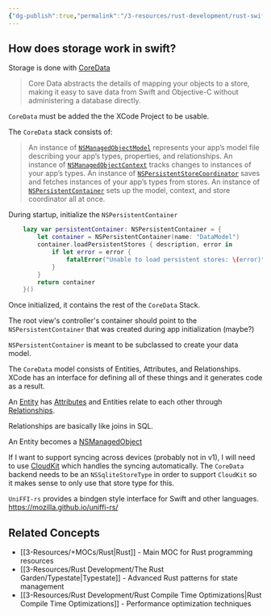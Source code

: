 ```yaml
---
{"dg-publish":true,"permalink":"/3-resources/rust-development/rust-swift-interaction/","tags":["rust","swift","🔧_Technology"],"updated":"2025-10-18T23:01:54.285-07:00"}
---
```



## How does storage work in swift?

Storage is done with [CoreData](https://developer.apple.com/documentation/coredata/)

> Core Data abstracts the details of mapping your objects to a store, making it easy to save data from Swift and Objective-C without administering a database directly.

`CoreData` must be added the the XCode Project to be usable.

The `CoreData` stack consists of:
> An instance of [`NSManagedObjectModel`](https://developer.apple.com/documentation/coredata/nsmanagedobjectmodel) represents your app’s model file describing your app’s types, properties, and relationships.
> An instance of [`NSManagedObjectContext`](https://developer.apple.com/documentation/coredata/nsmanagedobjectcontext) tracks changes to instances of your app’s types.
> An instance of [`NSPersistentStoreCoordinator`](https://developer.apple.com/documentation/coredata/nspersistentstorecoordinator) saves and fetches instances of your app’s types from stores.
> An instance of [`NSPersistentContainer`](https://developer.apple.com/documentation/coredata/nspersistentcontainer) sets up the model, context, and store coordinator all at once.

During startup, initialize the `NSPersistentContainer`

```swift
    lazy var persistentContainer: NSPersistentContainer = {
        let container = NSPersistentContainer(name: "DataModel")
        container.loadPersistentStores { description, error in
            if let error = error {
                fatalError("Unable to load persistent stores: \(error)")
            }
        }
        return container
    }()
```

Once initialized, it contains the rest of the `CoreData` Stack.

The root view's controller's container should point to the `NSPersistentContainer` that was created during app initialization (maybe?)

`NSPersistentContainer` is meant to be subclassed to create your data model.

The `CoreData` model consists of Entities, Attributes, and Relationships. XCode has an interface for defining all of these things and it generates code as a result.

An [Entity](https://developer.apple.com/documentation/coredata/modeling_data/configuring_entities) has [Attributes](https://developer.apple.com/documentation/coredata/modeling_data/configuring_attributes) and Entities relate to each other through [Relationships](https://developer.apple.com/documentation/coredata/modeling_data/configuring_relationships).

Relationships are basically like joins in SQL.

An Entity becomes a [NSManagedObject](https://developer.apple.com/documentation/coredata/nsmanagedobject)

If I want to support syncing across devices (probably not in v1), I will need to use [CloudKit](https://developer.apple.com/documentation/coredata/mirroring_a_core_data_store_with_cloudkit) which handles the syncing automatically. The `CoreData` backend needs to be an `NSSqliteStoreType` in order to support `CloudKit` so it makes sense to only use that store type for this.

`UniFFI-rs` provides a bindgen style interface for Swift and other languages. https://mozilla.github.io/uniffi-rs/

## Related Concepts
- [[3-Resources/+MOCs/Rust\|Rust]] - Main MOC for Rust programming resources
- [[3-Resources/Rust Development/The Rust Garden/Typestate\|Typestate]] - Advanced Rust patterns for state management
- [[3-Resources/Rust Development/Rust Compile Time Optimizations\|Rust Compile Time Optimizations]] - Performance optimization techniques
